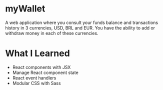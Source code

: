 # myWallet

A web application where you consult your funds balance and transactions history in 3 currencies, USD, BRL and EUR. You have the ability to add or withdraw money in each of these currencies.

# What I Learned

* React components with JSX
* Manage React component state
* React event handlers
* Modular CSS with Sass